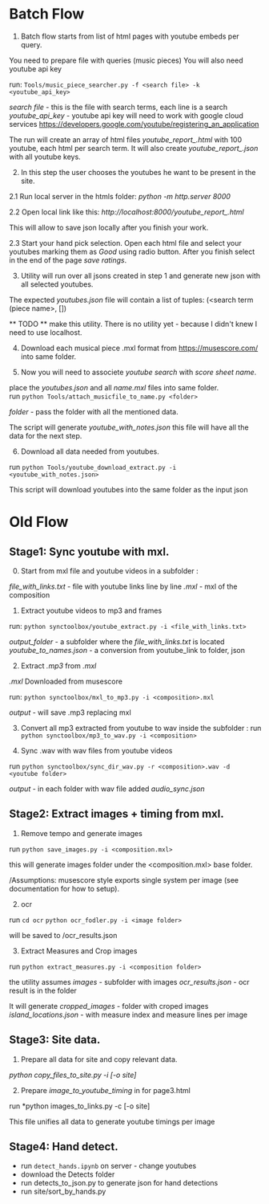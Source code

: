 # Batch Flow 

1. Batch flow starts from list of html pages with youtube embeds per query. 

You need to prepare file with queries (music pieces)
You will also need youtube api key 

run: 
```Tools/music_piece_searcher.py -f <search file> -k <youtube_api_key>```

*search file* - this is the file with search terms, each line is a search
*youtube_api_key* - youtube api key will need to work with google cloud services 
https://developers.google.com/youtube/registering_an_application

The run will create an array of html files *youtube_report_<index>.html* with 100 youtube, each html per search term. It will also create *youtube_report_<index>.json* with all youtube keys.

2. In this step the user chooses the youtubes he want to be present in the site.

2.1 Run local server in the htmls folder:
*python -m http.server 8000*

2.2 Open local link like this:
*http://localhost:8000/youtube_report_<index>.html*

This will allow to save json locally after you finish your work. 

2.3 Start your hand pick selection. Open each html file and select your youtubes marking them as *Good* using radio button. After you finish select in the end of the page *save ratings*.

3. Utility will run over all jsons created in step 1 and generate new json with all selected youtubes. 

The expected *youtubes.json* file will contain a list of tuples: 
(<search term (piece name>, [<list youtube keys>])

** TODO ** make this utility. There is no utility yet - because I didn't knew I need to use localhost. 

4. Download each musical piece .mxl format from https://musescore.com/ into same folder.

5. Now you will need to associete *youtube search* with *score sheet name*.

place the *youtubes.json* and all *name.mxl* files into same folder.  
run
```python Tools/attach_musicfile_to_name.py <folder>```

*folder* - pass the folder with all the mentioned data. 

The script will generate *youtube_with_notes.json* this file will have all the data for the next step.

6. Download all data needed from youtubes.

run
```python Tools/youtube_download_extract.py -i <youtube_with_notes.json>```

This script will download youtubes into the same folder as the input json 


# Old Flow 

## Stage1: Sync youtube with mxl. 

0. Start from mxl file and youtube videos in a subfolder <composition>: 

*file_with_links.txt* - file with youtube links line by line
*<composition>.mxl* - mxl of the composition

1. Extract youtube videos to mp3 and frames 

run:
```python synctoolbox/youtube_extract.py -i <file_with_links.txt>```

*output_folder* - a subfolder where the *file_with_links.txt* is located
*youtube_to_names.json* - a conversion from youtube_link to folder, json 

2. Extract *<composition>.mp3* from *<composition>.mxl*

*<composition>.mxl* Downloaded from musescore 

run:
```python synctoolbox/mxl_to_mp3.py -i <composition>.mxl```

*output* - will save .mp3 replacing mxl 

3. Convert all mp3 extracted from youtube to wav inside the subfolder <composition>: 
run 
```python synctoolbox/mp3_to_wav.py -i <composition>```

4. Sync <composition>.wav with wav files from youtube videos

run 
```python synctoolbox/sync_dir_wav.py -r <composition>.wav -d <youtube folder>```

*output* - in each folder with wav file added *audio_sync.json*

## Stage2: Extract images + timing from mxl. 

1. Remove tempo and generate images

run 
```python save_images.py -i <composition.mxl>```

this will generate images folder under the <composition.mxl> base folder. 

/Assumptions: musescore style exports single system per image (see documentation for how to setup). 

2. ocr 

run 
```cd ocr```
```python ocr_fodler.py -i <image folder>```

will be saved to <folder where>/ocr_results.json

3. Extract Measures and Crop images 

run 
```python extract_measures.py -i <composition folder>```

the utility assumes 
*images* - subfolder with images 
*ocr_results.json* - ocr result is in the folder

It will generate 
*cropped_images* - folder with croped images 
*island_locations.json* - with measure index and measure lines per image

## Stage3: Site data. 

1. Prepare all data for site and copy relevant data. 

*python copy_files_to_site.py -i <folder with composition> [-o site]*
 
2. Prepare *image_to_youtube_timing* in for page3.html 

run 
*python images_to_links.py -c <composition> [-o site]

This file unifies all data to generate youtube timings per image

## Stage4: Hand detect.

- run `detect_hands.ipynb` on server - change youtubes 
- download the Detects folder 
- run detects_to_json.py to generate json for hand detections
- run site/sort_by_hands.py